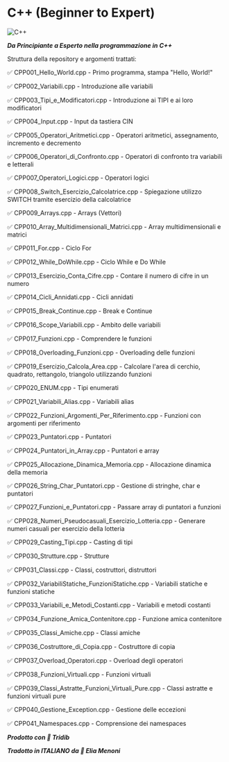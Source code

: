 # C++ (Beginner to Expert)

![C++](https://upload.wikimedia.org/wikipedia/commons/thumb/1/18/ISO_C%2B%2B_Logo.svg/213px-ISO_C%2B%2B_Logo.svg.png)

***Da Principiante a Esperto nella programmazione in C++***

Struttura della repository e argomenti trattati: 

:white_check_mark: CPP001_Hello_World.cpp - Primo programma, stampa "Hello, World!"

:white_check_mark: CPP002_Variabili.cpp - Introduzione alle variabili

:white_check_mark: CPP003_Tipi_e_Modificatori.cpp - Introduzione ai TIPI e ai loro modificatori

:white_check_mark: CPP004_Input.cpp - Input da tastiera CIN

:white_check_mark: CPP005_Operatori_Aritmetici.cpp - Operatori aritmetici, assegnamento, incremento e decremento

:white_check_mark: CPP006_Operatori_di_Confronto.cpp - Operatori di confronto tra variabili e letterali

:white_check_mark: CPP007_Operatori_Logici.cpp - Operatori logici

:white_check_mark: CPP008_Switch_Esercizio_Calcolatrice.cpp - Spiegazione utilizzo SWITCH tramite esercizio della calcolatrice

:white_check_mark: CPP009_Arrays.cpp - Arrays (Vettori)

:white_check_mark: CPP010_Array_Multidimensionali_Matrici.cpp - Array multidimensionali e matrici

:white_check_mark: CPP011_For.cpp - Ciclo For

:white_check_mark: CPP012_While_DoWhile.cpp - Ciclo While e Do While

:white_check_mark: CPP013_Esercizio_Conta_Cifre.cpp - Contare il numero di cifre in un numero

:white_check_mark: CPP014_Cicli_Annidati.cpp - Cicli annidati

:white_check_mark: CPP015_Break_Continue.cpp - Break e Continue

:white_check_mark: CPP016_Scope_Variabili.cpp - Ambito delle variabili

:white_check_mark: CPP017_Funzioni.cpp - Comprendere le funzioni

:white_check_mark: CPP018_Overloading_Funzioni.cpp - Overloading delle funzioni

:white_check_mark: CPP019_Esercizio_Calcola_Area.cpp - Calcolare l'area di cerchio, quadrato, rettangolo, triangolo utilizzando funzioni

:white_check_mark: CPP020_ENUM.cpp - Tipi enumerati

:white_check_mark: CPP021_Variabili_Alias.cpp - Variabili alias

:white_check_mark: CPP022_Funzioni_Argomenti_Per_Riferimento.cpp - Funzioni con argomenti per riferimento

:white_check_mark: CPP023_Puntatori.cpp - Puntatori

:white_check_mark: CPP024_Puntatori_in_Array.cpp - Puntatori e array

:white_check_mark: CPP025_Allocazione_Dinamica_Memoria.cpp - Allocazione dinamica della memoria

:white_check_mark: CPP026_String_Char_Puntatori.cpp - Gestione di stringhe, char e puntatori

:white_check_mark: CPP027_Funzioni_e_Puntatori.cpp - Passare array di puntatori a funzioni

:white_check_mark: CPP028_Numeri_Pseudocasuali_Esercizio_Lotteria.cpp - Generare numeri casuali per esercizio della lotteria

:white_check_mark: CPP029_Casting_Tipi.cpp - Casting di tipi

:white_check_mark: CPP030_Strutture.cpp - Strutture

:white_check_mark: CPP031_Classi.cpp - Classi, costruttori, distruttori

:white_check_mark: CPP032_VariabiliStatiche_FunzioniStatiche.cpp - Variabili statiche e funzioni statiche

:white_check_mark: CPP033_Variabili_e_Metodi_Costanti.cpp - Variabili e metodi costanti

:white_check_mark: CPP034_Funzione_Amica_Contenitore.cpp - Funzione amica contenitore

:white_check_mark: CPP035_Classi_Amiche.cpp - Classi amiche

:white_check_mark: CPP036_Costruttore_di_Copia.cpp - Costruttore di copia

:white_check_mark: CPP037_Overload_Operatori.cpp - Overload degli operatori

:white_check_mark: CPP038_Funzioni_Virtuali.cpp - Funzioni virtuali

:white_check_mark: CPP039_Classi_Astratte_Funzioni_Virtuali_Pure.cpp - Classi astratte e funzioni virtuali pure

:white_check_mark: CPP040_Gestione_Exception.cpp - Gestione delle eccezioni

:white_check_mark: CPP041_Namespaces.cpp - Comprensione dei namespaces


***Prodotto con :blue_heart: Tridib***

***Tradotto in ITALIANO da :blue_heart: Elia Menoni***
